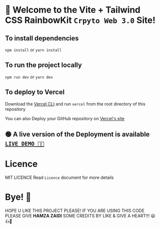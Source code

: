 # 🌈 Welcome to the Vite + Tailwind CSS RainbowKit `Crpyto Web 3.0` Site!

## To install dependencies

`npm install` or `yarn install`

## To run the project locally

`npm run dev` or `yarn dev`

## To deploy to Vercel

Download the [Vercel CLI](https://vercel.com/docs/cli) and run `vercel` from the root directory of this repository

You can also Deploy your GitHub repository on [Vercel's site](https://vercel.com)

## 🟢 A live version of the Deployment is available [`LIVE DEMO 🐱‍🏍`](https://crypto-site-clone-shjz.vercel.app/)

# Licence

MIT LICENCE
Read `Licence` document for more details

# Bye! 👋

HOPE U LIKE THIS PROJECT PLEASE! IF YOU ARE USING THIS CODE PLEASE GIVE **HAMZA ZAIDI** SOME CREDITS BY LIKE & GIVE A HEART!!! 😃👍💛
